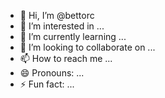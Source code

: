 - 👋 Hi, I’m @bettorc
- 👀 I’m interested in ...
- 🌱 I’m currently learning ...
- 💞️ I’m looking to collaborate on ...
- 📫 How to reach me ...
- 😄 Pronouns: ...
- ⚡ Fun fact: ...

<!---
bettorc/bettorc is a ✨ special ✨ repository because its `README.md` (this file) appears on your GitHub profile.
You can click the Preview link to take a look at your changes.
--->
